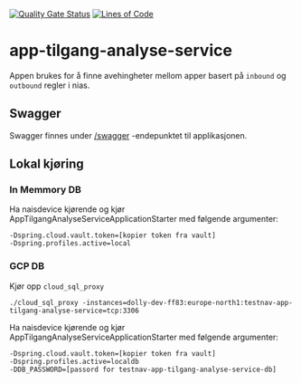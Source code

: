 [![Quality Gate Status](https://sonarcloud.io/api/project_badges/measure?project=navit_testnorge_app_tilgang_analyse_service&metric=alert_status)](https://sonarcloud.io/summary/new_code?id=navit_testnorge_app_tilgang_analyse_service)
[![Lines of Code](https://sonarcloud.io/api/project_badges/measure?project=navit_testnorge_app_tilgang_analyse_service&metric=ncloc)](https://sonarcloud.io/summary/new_code?id=navit_testnorge_app_tilgang_analyse_service)

# app-tilgang-analyse-service

Appen brukes for å finne avehingheter mellom apper basert på `inbound` og `outbound` regler i nias. 
 
## Swagger
Swagger finnes under [/swagger](https://testnav-app-tilgang-analyse-service.intern.dev.nav.no/swagger) -endepunktet til
applikasjonen.

## Lokal kjøring

### In Memmory DB
Ha naisdevice kjørende og kjør AppTilgangAnalyseServiceApplicationStarter med følgende argumenter:
```
-Dspring.cloud.vault.token=[kopier token fra vault]
-Dspring.profiles.active=local
```

### GCP DB

Kjør opp `cloud_sql_proxy`
```
./cloud_sql_proxy -instances=dolly-dev-ff83:europe-north1:testnav-app-tilgang-analyse-service=tcp:3306
```

Ha naisdevice kjørende og kjør AppTilgangAnalyseServiceApplicationStarter med følgende argumenter:
```
-Dspring.cloud.vault.token=[kopier token fra vault]
-Dspring.profiles.active=localdb
-DDB_PASSWORD=[passord for testnav-app-tilgang-analyse-service-db]
```
